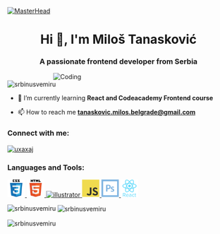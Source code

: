[![MasterHead](https://miro.medium.com/max/1200/1*veRna0Vbw1_4OUnzW9rSzA.jpeg)](https://srbinusvemiru.io)
<h1 align="center">Hi 👋, I'm Miloš Tanasković</h1>
<h3 align="center">A passionate frontend developer from Serbia</h3>
<img align="right" alt="Coding" width="400" src="https://camo.githubusercontent.com/5ddf73ad3a205111cf8c686f687fc216c2946a75005718c8da5b837ad9de78c9/68747470733a2f2f7468756d62732e6766796361742e636f6d2f4576696c4e657874446576696c666973682d736d616c6c2e676966"/>

<p align="left"> <img src="https://komarev.com/ghpvc/?username=srbinusvemiru&label=Profile%20views&color=0e75b6&style=flat" alt="srbinusvemiru" /> </p>

- 🌱 I’m currently learning **React and Codeacademy Frontend course**

- 📫 How to reach me **tanaskovic.milos.belgrade@gmail.com**

<h3 align="left">Connect with me:</h3>
<p align="left">
<a href="https://instagram.com/uxaxaj" target="blank"><img align="center" src="https://raw.githubusercontent.com/rahuldkjain/github-profile-readme-generator/master/src/images/icons/Social/instagram.svg" alt="uxaxaj" height="30" width="40" /></a>
</p>

<h3 align="left">Languages and Tools:</h3>
<p align="left"> <a href="https://www.w3schools.com/css/" target="_blank" rel="noreferrer"> <img src="https://raw.githubusercontent.com/devicons/devicon/master/icons/css3/css3-original-wordmark.svg" alt="css3" width="40" height="40"/> </a> <a href="https://www.w3.org/html/" target="_blank" rel="noreferrer"> <img src="https://raw.githubusercontent.com/devicons/devicon/master/icons/html5/html5-original-wordmark.svg" alt="html5" width="40" height="40"/> </a> <a href="https://www.adobe.com/in/products/illustrator.html" target="_blank" rel="noreferrer"> <img src="https://www.vectorlogo.zone/logos/adobe_illustrator/adobe_illustrator-icon.svg" alt="illustrator" width="40" height="40"/> </a> <a href="https://developer.mozilla.org/en-US/docs/Web/JavaScript" target="_blank" rel="noreferrer"> <img src="https://raw.githubusercontent.com/devicons/devicon/master/icons/javascript/javascript-original.svg" alt="javascript" width="40" height="40"/> </a> <a href="https://www.photoshop.com/en" target="_blank" rel="noreferrer"> <img src="https://raw.githubusercontent.com/devicons/devicon/master/icons/photoshop/photoshop-line.svg" alt="photoshop" width="40" height="40"/> </a> <a href="https://reactjs.org/" target="_blank" rel="noreferrer"> <img src="https://raw.githubusercontent.com/devicons/devicon/master/icons/react/react-original-wordmark.svg" alt="react" width="40" height="40"/> </a> </p>

<p><img align="left" src="https://github-readme-stats.vercel.app/api/top-langs?username=srbinusvemiru&show_icons=true&locale=en&layout=compact" alt="srbinusvemiru" /></p>

<p>&nbsp;<img align="center" src="https://github-readme-stats.vercel.app/api?username=srbinusvemiru&show_icons=true&locale=en" alt="srbinusvemiru" /></p>

<p><img align="center" src="https://github-readme-streak-stats.herokuapp.com/?user=srbinusvemiru&" alt="srbinusvemiru" /></p>
